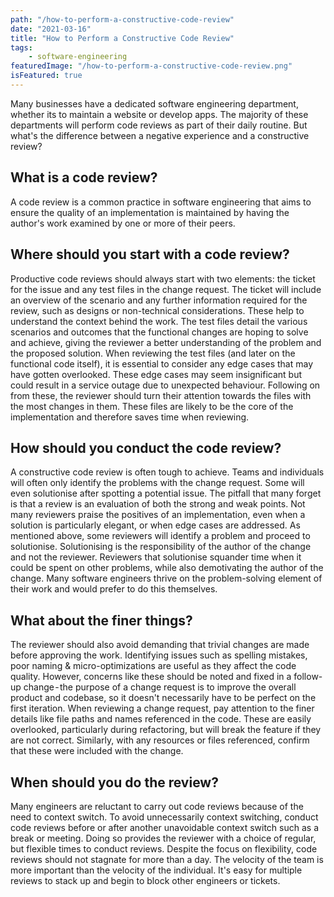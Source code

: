 ```yaml
---
path: "/how-to-perform-a-constructive-code-review"
date: "2021-03-16"
title: "How to Perform a Constructive Code Review"
tags:
    - software-engineering
featuredImage: "/how-to-perform-a-constructive-code-review.png"
isFeatured: true
---
```

Many businesses have a dedicated software engineering department, whether its to maintain a website or develop apps. The majority of these departments will perform code reviews as part of their daily routine. But what's the difference between a negative experience and a constructive review?

## What is a code review?
A code review is a common practice in software engineering that aims to ensure the quality of an implementation is maintained by having the author's work examined by one or more of their peers.

## Where should you start with a code review?
Productive code reviews should always start with two elements: the ticket for the issue and any test files in the change request.
The ticket will include an overview of the scenario and any further information required for the review, such as designs or non-technical considerations. These help to understand the context behind the work.
The test files detail the various scenarios and outcomes that the functional changes are hoping to solve and achieve, giving the reviewer a better understanding of the problem and the proposed solution. When reviewing the test files (and later on the functional code itself), it is essential to consider any edge cases that may have gotten overlooked. These edge cases may seem insignificant but could result in a service outage due to unexpected behaviour.
Following on from these, the reviewer should turn their attention towards the files with the most changes in them. These files are likely to be the core of the implementation and therefore saves time when reviewing.

## How should you conduct the code review?
A constructive code review is often tough to achieve. Teams and individuals will often only identify the problems with the change request. Some will even solutionise after spotting a potential issue. The pitfall that many forget is that a review is an evaluation of both the strong and weak points. Not many reviewers praise the positives of an implementation, even when a solution is particularly elegant, or when edge cases are addressed.
As mentioned above, some reviewers will identify a problem and proceed to solutionise. Solutionising is the responsibility of the author of the change and not the reviewer. Reviewers that solutionise squander time when it could be spent on other problems, while also demotivating the author of the change. Many software engineers thrive on the problem-solving element of their work and would prefer to do this themselves.

## What about the finer things?
The reviewer should also avoid demanding that trivial changes are made before approving the work. Identifying issues such as spelling mistakes, poor naming & micro-optimizations are useful as they affect the code quality. However, concerns like these should be noted and fixed in a follow-up change - the purpose of a change request is to improve the overall product and codebase, so it doesn't necessarily have to be perfect on the first iteration.
When reviewing a change request, pay attention to the finer details like file paths and names referenced in the code. These are easily overlooked, particularly during refactoring, but will break the feature if they are not correct. Similarly, with any resources or files referenced, confirm that these were included with the change.

## When should you do the review?
Many engineers are reluctant to carry out code reviews because of the need to context switch. To avoid unnecessarily context switching, conduct code reviews before or after another unavoidable context switch such as a break or meeting. Doing so provides the reviewer with a choice of regular, but flexible times to conduct reviews. Despite the focus on flexibility, code reviews should not stagnate for more than a day. The velocity of the team is more important than the velocity of the individual. It's easy for multiple reviews to stack up and begin to block other engineers or tickets.